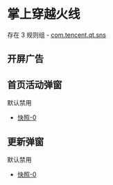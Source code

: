 # 掌上穿越火线

存在 3 规则组 - [com.tencent.qt.sns](/src/apps/com.tencent.qt.sns.ts)

## 开屏广告

## 首页活动弹窗

默认禁用

- [快照-0](https://i.gkd.li/import/13497978)

## 更新弹窗

默认禁用

- [快照-0](https://i.gkd.li/import/13497984)
